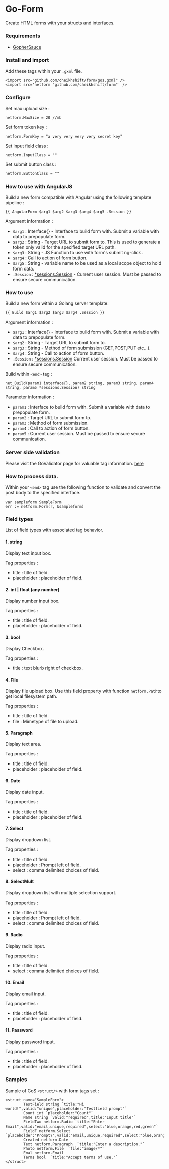 # Go-Form
Create HTML forms with your structs and interfaces.

### Requirements
- [GopherSauce](http://gophersauce.com)


### Install and import
Add these tags within your `.gxml` file.

	<import src="github.com/cheikhshift/form/gos.gxml" />	
	<import src='netform "github.com/cheikhshift/form"' />	


### Configure
Set max upload size :	

	netform.MaxSize = 20 //mb
Set form token key :
	
	netform.FormKey = "a very very very very secret key"
Set input field class :
	
	netform.InputClass = ""
Set submit button class :
	
	netform.ButtonClass = ""

### How to use with AngularJS

Build a new form compatible with Angular using the following template pipeline :

	{{ AngularForm $arg1 $arg2 $arg3 $arg4 $arg5 .Session }}

Argument information :

- `$arg1` : Interface{} - Interface to build form with. Submit a variable with data to prepopulate form.
- `$arg2` :  String - Target URL to submit form to. This is used to generate a token only valid for the specified target URL path.
- `$arg3` : String - JS Function to use with form's submit ng-click .
- `$arg4` : Call to action of form button.
- `$arg5` : String - variable name to be used as a local scope object to hold form data. 
- `.Session` :  [*sessions.Session](https://github.com/gorilla/sessions/blob/master/sessions.go#L47) -  Current user session. Must be passed to ensure secure communication.	

### How to use

Build a new form within a Golang server template:
							
	{{ Build $arg1 $arg2 $arg3 $arg4 .Session }}
			
Argument information :

- `$arg1` : Interface{} - Interface to build form with. Submit a variable with data to prepopulate form.
- `$arg2` : String - Target URL to submit form to.
- `$arg3` : String - Method of form submission (GET,POST,PUT etc...).
- `$arg4` : String - Call to action of form button.
- `.Session` : [*sessions.Session](https://github.com/gorilla/sessions/blob/master/sessions.go#L47) Current user session. Must be passed to ensure secure communication.
		
Build within `<end>` tag :

	net_Build(param1 interface{}, param2 string, param3 string, param4 string, param5 *sessions.Session) string

Parameter information :

- `param1` : Interface to build form with. Submit a variable with data to prepopulate form.
- `param2` :  Target URL to submit form to.
- `param3` : Method of form submission.
- `param4` : Call to action of form button.
- `param5` :  Current user session. Must be passed to ensure secure communication.

### Server side validation
Please visit the GoValidator page for valuable tag information. [here](https://github.com/asaskevich/govalidator)

### How to process data.
Within your `<end>` tag use the following function to validate and convert the post body to the specified interface.

	var sampleform SampleForm
    err := netform.Form(r, &sampleform)

### Field types
List of field types with associated tag behavior.


#### 1. string
Display text input box.

Tag properties :
- title : title of field.
- placeholder : placeholder of field.

#### 2. int | float (any number)
Display number input box.

Tag properties :
- title : title of field.
- placeholder : placeholder of field.

#### 3. bool
Display Checkbox.

Tag properties :
- title : text blurb right of checkbox.

#### 4. File
Display file upload box. Use this field property with function `netform.Path`to get local filesystem path.

Tag properties :
- title : title of field.
- file : Mimetype of file to upload. 

#### 5. Paragraph
Display text area.

Tag properties :
- title : title of field.
- placeholder : placeholder of field.

#### 6. Date
Display date input.

Tag properties :
- title : title of field.
- placeholder : placeholder of field.

#### 7. Select
Display dropdown list.

Tag properties :
- title : title of field.
- placeholder : Prompt left of field.
- select : comma delimited choices of field.

#### 8. SelectMult
Display dropdown list with multiple selection support.

Tag properties :
- title : title of field.
- placeholder : Prompt left of field.
- select : comma delimited choices of field.

#### 9. Radio
Display radio input.

Tag properties :
- title : title of field.
- select : comma delimited choices of field.

#### 10. Email
Display email input.

Tag properties :
- title : title of field.
- placeholder : placeholder of field.

#### 11. Password
Display password input.

Tag properties :
- title : title of field.
- placeholder : placeholder of field.


### Samples

Sample of GoS `<struct/>` with form tags set : 

	<struct name="SampleForm">
			TestField string `title:"Hi world!",valid:"unique",placeholder:"Testfield prompt"`
			Count int `placeholder:"Count"`
			Name string `valid:"required",title:"Input title"`
			FieldTwo netform.Radio `title:"Enter Email",valid:"email,unique,required",select:"blue,orange,red,green"`
			FieldF netform.Select `placeholder:"Prompt?",valid:"email,unique,required",select:"blue,orange,red,green"`
			Created netform.Date
			Text netform.Paragraph 	`title:"Enter a description."`
			Photo netform.File 	`file:"image/*"`
			Emal netform.Email
			Terms bool	`title:"Accept terms of use."`
	</struct>
